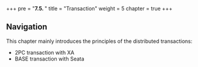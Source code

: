 +++
pre = "<b>7.5. </b>"
title = "Transaction"
weight = 5
chapter = true
+++

## Navigation

This chapter mainly introduces the principles of the distributed transactions:

* 2PC transaction with XA
* BASE transaction with Seata
